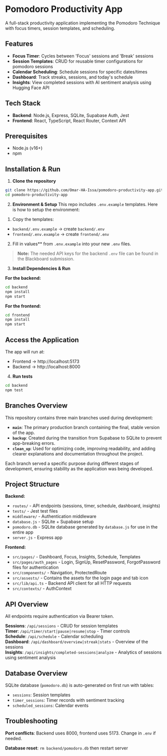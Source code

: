 # Pomodoro Productivity App

A full-stack productivity application implementing the Pomodoro Technique with focus timers, session templates, and scheduling.

## Features

- **Focus Timer**: Cycles between 'Focus' sessions and 'Break' sessions
- **Session Templates**: CRUD for reusable timer configurations for pomodoro sessions
- **Calendar Scheduling**: Schedule sessions for specific dates/times
- **Dashboard**: Track streaks, sessions, and today's schedule
- **Insights**: View completed sessions with AI sentiment analysis using Hugging Face API

## Tech Stack

- **Backend**: Node.js, Express, SQLite, Supabase Auth, Jest   
- **Frontend**: React, TypeScript, React Router, Context API

## Prerequisites

- Node.js (v16+)
- npm

## Installation & Run

1. **Clone the repository**
```bash
git clone https://github.com/Omar-HA-Issa/pomodoro-productivity-app.git
cd pomodoro-productivity-app
```

2. **Environment & Setup**
This repo includes `.env.example` templates. Here is how to setup the environment:

1) Copy the templates:
- `backend/.env.example` → create `backend/.env`
- `frontend/.env.example` → create `frontend/.env`

2) Fill in values** from `.env.example` into your new `.env` files.

> **Note:** The needed API keys for the backend `.env` file can be found in the Blackboard submission.

3. **Install Dependencies & Run**

**For the backend:**
```bash
cd backend
npm install
npm start
```

**For the frontend:**
```bash
cd frontend
npm install
npm start
```

## Access the Application

The app will run at:
- Frontend → http://localhost:5173  
- Backend → http://localhost:8000

4. **Run tests**

```bash
cd backend
npm test
```

## Branches Overview

This repository contains three main branches used during development:

- **`main`**: The primary production branch containing the final, stable version of the app.  
- **`backup`**: Created during the transition from Supabase to SQLite to prevent app-breaking errors.  
- **`clean_up`**: Used for optimizing code, improving readability, and adding clearer explanations and documentation throughout the project.  

Each branch served a specific purpose during different stages of development, ensuring stability as the application was being developed.
## Project Structure

**Backend:**
- `routes/` - API endpoints (sessions, timer, schedule, dashboard, insights)
- `tests/` - Jest test files 
- `middleware/` - Authentication middleware
- `database.js` - SQLite + Supabase setup
- `pomodoro.db` - SQLite database generated by `database.js` for use in the entire app
- `server.js` - Express app

**Frontend:**
- `src/pages/` - Dashboard, Focus, Insights, Schedule, Templates
- `src/pages/auth_pages` - Login, SignUp, ResetPassword, ForgotPassword files for authentication
- `src/components/` - Navigation, ProtectedRoute
- `src/assests/` - Contains the assets for the login page and tab icon 
- `src/lib/api.ts` - Backend API client for all HTTP requests
- `src/contexts/` - AuthContext

## API Overview

All endpoints require authentication via Bearer token.

**Sessions**: `/api/sessions` - CRUD for session templates  
**Timer**: `/api/timer/start|pause|resume|stop` - Timer controls  
**Schedule**: `/api/schedule` - Calendar scheduling  
**Dashboard**: `/api/dashboard/overview|streak|stats` - Overview of the sessions  
**Insights**: `/api/insights/completed-sessions|analyze` - Analytics of sessions using sentiment analysis

## Database Overview

SQLite database (`pomodoro.db`) is auto-generated on first run with tables:
- `sessions`:  Session templates
- `timer_sessions`: Timer records with sentiment tracking
- `scheduled_sessions`: Calendar events

## Troubleshooting

**Port conflicts**: Backend uses 8000, frontend uses 5173. Change in `.env` if needed.

**Database reset**: `rm backend/pomodoro.db` then restart server


